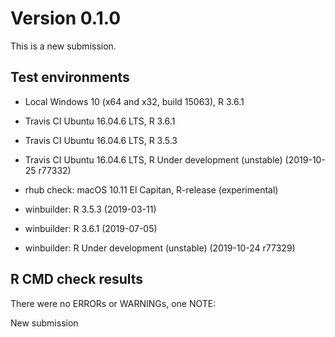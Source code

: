 # Version 0.1.0
This is a new submission.

## Test environments
* Local Windows 10 (x64 and x32, build 15063), R 3.6.1
* Travis CI Ubuntu 16.04.6 LTS, R 3.6.1
* Travis CI Ubuntu 16.04.6 LTS, R 3.5.3
* Travis CI Ubuntu 16.04.6 LTS, R Under development (unstable) (2019-10-25 r77332)
* rhub check: macOS 10.11 El Capitan, R-release (experimental)

* winbuilder: R 3.5.3 (2019-03-11)
* winbuilder: R 3.6.1 (2019-07-05)
* winbuilder: R Under development (unstable) (2019-10-24 r77329)

## R CMD check results
There were no ERRORs or WARNINGs, one NOTE:

New submission
